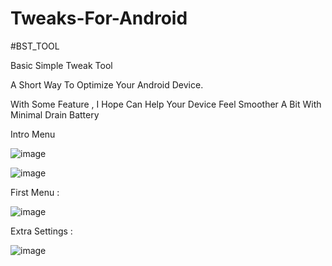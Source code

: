 # Tweaks-For-Android
#BST_TOOL



Basic Simple Tweak Tool


A Short Way To Optimize Your Android Device.


With Some Feature , I Hope Can Help Your Device Feel Smoother A Bit With Minimal Drain Battery

Intro Menu

![image](https://github.com/user-attachments/assets/c93515e9-9ce1-4c8c-89e1-0e4615647f5f)

![image](https://github.com/user-attachments/assets/1e82b36a-f95f-462e-a6c7-6811d21dd83b)


First Menu :

![image](https://github.com/user-attachments/assets/5ea39562-c5de-4bca-ab69-5937a296015e)




Extra Settings :


![image](https://github.com/user-attachments/assets/0867f53d-f07f-47e8-9c6a-98f7de8304c7)






